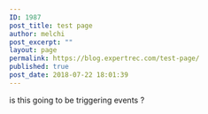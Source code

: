 ```yaml
---
ID: 1987
post_title: test page
author: melchi
post_excerpt: ""
layout: page
permalink: https://blog.expertrec.com/test-page/
published: true
post_date: 2018-07-22 18:01:39
---
```

is this going to be triggering events ?
